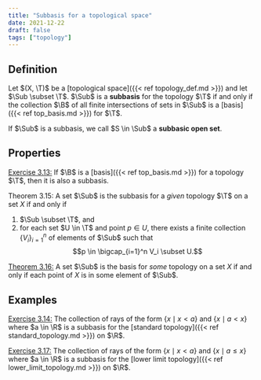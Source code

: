 ```yaml
---
title: "Subbasis for a topological space"
date: 2021-12-22
draft: false
tags: ["topology"]
---
```


## Definition
Let $(X, \T)$ be a [topological space]({{< ref topology_def.md >}}) and let $\Sub \subset \T$.  $\Sub$ is a **subbasis** for the topology $\T$ if and only if the collection $\B$ of all finite intersections of sets in $\Sub$ is a [basis]({{< ref top_basis.md >}}) for $\T$.

If $\Sub$ is a subbasis, we call $S \in \Sub$ a **subbasic open set**.

## Properties
[Exercise 3.13:](\work.pdf#page=23) If $\B$ is a [basis]({{< ref top_basis.md >}}) for a topology $\T$, then it is also a subbasis.

Theorem 3.15: A set $\Sub$ is the subbasis for a *given* topology $\T$ on a set $X$ if and only if 

1. $\Sub \subset \T$, and 
2. for each set $U \in \T$ and point $p \in U$, there exists a finite collection $\{V_i\}_{i=1}^n$ of elements of $\Sub$ such that $$p \in \bigcap_{i=1}^n V_i \subset U.$$

[Theorem 3.16:](\work.pdf#page=23) A set $\Sub$ is the basis for *some* topology on a set $X$ if and only if each point of $X$ is in some element of $\Sub$.

## Examples
[Exercise 3.14:](\work.pdf#page=23) The collection of rays of the form $\{x \mid x < a\}$ and $\{x \mid a < x\}$ where $a \in \R$ is a subbasis for the [standard topology]({{< ref standard_topology.md >}}) on $\R$.

[Exercise 3.17:](\work.pdf#page=24) The collection of rays of the form $\{x \mid x < a\}$ and $\{x \mid a \leq x\}$ where $a \in \R$ is a subbasis for the [lower limit topology]({{< ref lower_limit_topology.md >}}) on $\R$.

